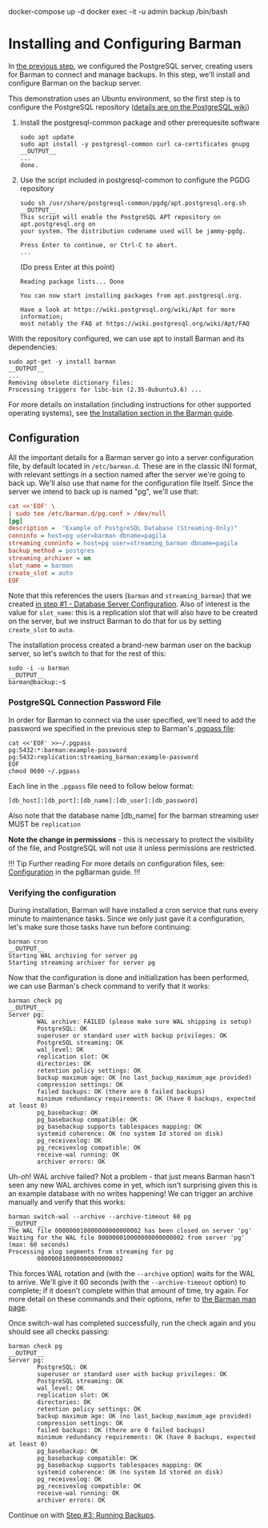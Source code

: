 docker-compose up -d
docker exec -it -u admin backup /bin/bash

# Installing and Configuring Barman

In [the previous step](step01-db-setup), we configured the PostgreSQL server, creating users for Barman to connect and manage backups. In this step, we'll install and configure Barman on the backup server.

This demonstration uses an Ubuntu environment, so the first step is to configure the PostgreSQL repository ([details are on the PostgreSQL wiki](https://wiki.postgresql.org/wiki/Apt))

1. Install the postgresql-common package and other prerequesite software

    ```shell
    sudo apt update
    sudo apt install -y postgresql-common curl ca-certificates gnupg
    __OUTPUT__
    ...
    done.
    ```
2. Use the script included in postgresql-common to configure the PGDG repository

    ```shell
    sudo sh /usr/share/postgresql-common/pgdg/apt.postgresql.org.sh 
    __OUTPUT__
    This script will enable the PostgreSQL APT repository on apt.postgresql.org on
    your system. The distribution codename used will be jammy-pgdg.

    Press Enter to continue, or Ctrl-C to abort.
    ...
    ```

   (Do press Enter at this point)

   ```output
   Reading package lists... Done

   You can now start installing packages from apt.postgresql.org.

   Have a look at https://wiki.postgresql.org/wiki/Apt for more information;
   most notably the FAQ at https://wiki.postgresql.org/wiki/Apt/FAQ
   ```


With the repository configured, we can use apt to install Barman and its dependencies:

```shell
sudo apt-get -y install barman
__OUTPUT__
...
Removing obsolete dictionary files:
Processing triggers for libc-bin (2.35-0ubuntu3.6) ...
```

For more details on installation (including instructions for other supported operating systems), see [the Installation section in the Barman guide](http://docs.pgbarman.org/release/3.9.0/#installation).

## Configuration

All the important details for a Barman server go into a server configuration file, by default located in `/etc/barman.d`. These are in the classic INI format, with relevant settings in a section named after the server we're going to back up. We'll also use that name for the configuration file itself. Since the server we intend to back up is named "pg", we'll use that:

```ini
cat <<'EOF' \
| sudo tee /etc/barman.d/pg.conf > /dev/null
[pg]
description =  "Example of PostgreSQL Database (Streaming-Only)"
conninfo = host=pg user=barman dbname=pagila
streaming_conninfo = host=pg user=streaming_barman dbname=pagila
backup_method = postgres
streaming_archiver = on
slot_name = barman
create_slot = auto
EOF
```

Note that this references the users (`barman` and `streaming_barman`) that we created [in step #1 - Database Server Configuration](step01-db-setup/). Also of interest is the value for `slot_name`: this is a replication slot that will also have to be created on the server, but we instruct Barman to do that for us by setting `create_slot` to `auto`.

The installation process created a brand-new barman user on the backup server, so let's switch to that for the rest of this:

```shell
sudo -i -u barman
__OUTPUT__
barman@backup:~$
```

### PostgreSQL Connection Password File

In order for Barman to connect via the user specified, we'll need to add the password we specified in the previous step to Barman's [.pgpass file](https://www.postgresql.org/docs/current/libpq-pgpass.html):

```shell
cat <<'EOF' >>~/.pgpass
pg:5432:*:barman:example-password
pg:5432:replication:streaming_barman:example-password
EOF
chmod 0600 ~/.pgpass
```

Each line in the `.pgpass` file need to follow below format:
```
[db_host]:[db_port]:[db_name]:[db_user]:[db_password]
```
Also note that the database name [db_name] for the barman streaming user MUST be `replication`

**Note the change in permissions** - this is necessary to protect the visibility of the file, and PostgreSQL will not use it unless permissions are restricted.

!!! Tip Further reading
For more details on configuration files, see: [Configuration](http://docs.pgbarman.org/release/3.9.0/#configuration) in the pgBarman guide.
!!!

### Verifying the configuration

During installation, Barman will have installed a cron service that runs every minute to maintenance tasks. Since we only just gave it a configuration, let's make sure those tasks have run before continuing: 

```shell
barman cron
__OUTPUT__
Starting WAL archiving for server pg
Starting streaming archiver for server pg
```

Now that the configuration is done and initialization has been performed, we can use Barman's check command to verify that it works:

```shell
barman check pg
__OUTPUT__
Server pg:
        WAL archive: FAILED (please make sure WAL shipping is setup)
        PostgreSQL: OK
        superuser or standard user with backup privileges: OK
        PostgreSQL streaming: OK
        wal_level: OK
        replication slot: OK
        directories: OK
        retention policy settings: OK
        backup maximum age: OK (no last_backup_maximum_age provided)
        compression settings: OK
        failed backups: OK (there are 0 failed backups)
        minimum redundancy requirements: OK (have 0 backups, expected at least 0)
        pg_basebackup: OK
        pg_basebackup compatible: OK
        pg_basebackup supports tablespaces mapping: OK
        systemid coherence: OK (no system Id stored on disk)
        pg_receivexlog: OK
        pg_receivexlog compatible: OK
        receive-wal running: OK
        archiver errors: OK
```

Uh-oh! WAL archive failed? Not a problem - that just means Barman hasn't seen any new WAL archives come in yet, which isn't surprising given this is an example 
database with no writes happening! We can trigger an archive manually and verify that this works:

```shell
barman switch-wal --archive --archive-timeout 60 pg
__OUTPUT__
The WAL file 000000010000000000000002 has been closed on server 'pg'
Waiting for the WAL file 000000010000000000000002 from server 'pg' (max: 60 seconds)
Processing xlog segments from streaming for pg
        000000010000000000000002
```
This forces WAL rotation and (with the `--archive` option) waits for the WAL to arrive. We'll give it 60 seconds (with the `--archive-timeout` option) to complete; 
if it doesn't complete within that amount of time, try again. For more detail on these commands and their options, refer to [the Barman man page](https://docs.pgbarman.org/release/3.9.0/barman.1.html#commands).

Once switch-wal has completed successfully, run the check again and you should see all checks passing:

```shell
barman check pg
__OUTPUT__
Server pg:
        PostgreSQL: OK
        superuser or standard user with backup privileges: OK
        PostgreSQL streaming: OK
        wal_level: OK
        replication slot: OK
        directories: OK
        retention policy settings: OK
        backup maximum age: OK (no last_backup_maximum_age provided)
        compression settings: OK
        failed backups: OK (there are 0 failed backups)
        minimum redundancy requirements: OK (have 0 backups, expected at least 0)
        pg_basebackup: OK
        pg_basebackup compatible: OK
        pg_basebackup supports tablespaces mapping: OK
        systemid coherence: OK (no system Id stored on disk)
        pg_receivexlog: OK
        pg_receivexlog compatible: OK
        receive-wal running: OK
        archiver errors: OK
```


Continue on with [Step #3: Running Backups](../step03-backup/README.md).

